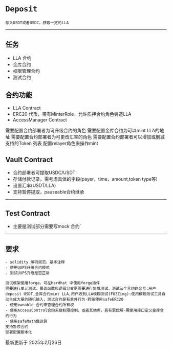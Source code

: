 # `Deposit`

`存入USDT或者USDC，获取一定的LLA`

---

## 任务

- LLA 合约
- 金库合约
- 权限管理合约
- 测试合约

## 合约功能

- LLA Contract
- ERC20 代币，带有MinterRole，允许质押合约角色铸造LLA
- AccessManager Contract

需要配置合约部署者为可升级合约的角色
需要配置金库合约为可以mint LLA的地址
需要配置合约部署者为可更改汇率的角色
需要配置合约部署者可以增加或删减支持的Token 列表
配置relayer角色来操作mint

## Vault Contract

- 合约部署者可提取USDC/USDT`
- 存储付款记录，需考虑具体的字段(payer，time，amount,token type等)
- 设置汇率(USDT/LLA)
- 支持暂停提取，pauseable合约继承

---

## Test Contract

- 主要是测试部分需要写mock 合约`

---

## 要求

```
- solidity 编码规范，基本注释
- 使用UUPS升级合约模式
- 测试UUPS升级是否正常
```

```
测试框架使用forge，可在hardhat 中使用forge插件
需要进行单元测试，覆盖函数和逻辑分支更需要进行集成测试，测试三个合约的交互:用户deposit USDT,金库合约mint LLA,用户收到LLA模糊测试(FUZZing):使用模糊测试工具自动生成大量的随机输入，测试合约是有意外行为·转账使用safeERC20
- 使用ownable 合约来管理合约所有权
- 使用AccessControl合约来做权限控制，或者其他库，若有更优解·需使用接口定义金库合约行为
- 使用safeMath做运算
支持暂停合约
部署配置脚本化
```

最新更新于 2025年2月26日
